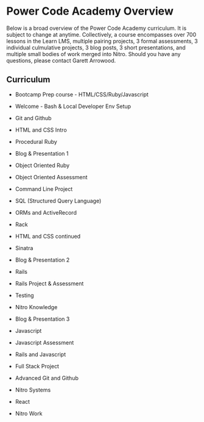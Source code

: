 # Power Code Academy Overview

Below is a broad overview of the Power Code Academy curriculum. It is subject to change at anytime. Collectively, a course encompasses over 700 lessons in the Learn LMS, multiple pairing projects, 3 formal assessments, 3 individual culmulative projects, 3 blog posts, 3 short presentations, and multiple small bodies of work merged into Nitro. Should you have any questions, please contact Garett Arrowood.

## Curriculum

* Bootcamp Prep course - HTML/CSS/Ruby/Javascript

* Welcome - Bash & Local Developer Env Setup
* Git and Github
* HTML and CSS Intro
* Procedural Ruby
* Blog & Presentation 1
* Object Oriented Ruby
* Object Oriented Assessment
* Command Line Project
* SQL (Structured Query Language)
* ORMs and ActiveRecord
* Rack
* HTML and CSS continued
* Sinatra
* Blog & Presentation 2
* Rails
* Rails Project & Assessment
* Testing
* Nitro Knowledge
* Blog & Presentation 3
* Javascript
* Javascript Assessment
* Rails and Javascript
* Full Stack Project
* Advanced Git and Github
* Nitro Systems
* React
* Nitro Work
